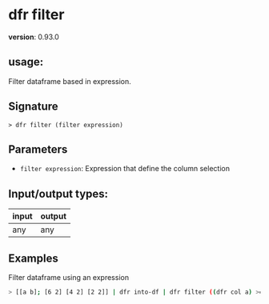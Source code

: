 # dfr filter

**version**: 0.93.0

## **usage**:

Filter dataframe based in expression.

## Signature

`> dfr filter (filter expression)`

## Parameters

- `filter expression`: Expression that define the column selection

## Input/output types:

| input | output |
| ----- | ------ |
| any   | any    |

## Examples

Filter dataframe using an expression

```bash
> [[a b]; [6 2] [4 2] [2 2]] | dfr into-df | dfr filter ((dfr col a) >= 4)
```
